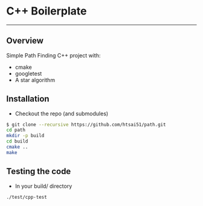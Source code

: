 # C++ Boilerplate
---

## Overview

Simple Path Finding C++ project with:

- cmake
- googletest
- A star algorithm

## Installation

- Checkout the repo (and submodules)
```bash
$ git clone --recursive https://github.com/htsai51/path.git
cd path
mkdir -p build
cd build
cmake ..
make
```

## Testing the code

- In your build/ directory
```bash
./test/cpp-test
```
